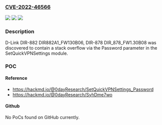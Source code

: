### [CVE-2022-46566](https://cve.mitre.org/cgi-bin/cvename.cgi?name=CVE-2022-46566)
![](https://img.shields.io/static/v1?label=Product&message=n%2Fa&color=blue)
![](https://img.shields.io/static/v1?label=Version&message=n%2Fa&color=blue)
![](https://img.shields.io/static/v1?label=Vulnerability&message=n%2Fa&color=brighgreen)

### Description

D-Link DIR-882 DIR882A1_FW130B06, DIR-878 DIR_878_FW1.30B08 was discovered to contain a stack overflow via the Password parameter in the SetQuickVPNSettings module.

### POC

#### Reference
- https://hackmd.io/@0dayResearch/SetQuickVPNSettings_Password
- https://hackmd.io/@0dayResearch/SyhDme7wo

#### Github
No PoCs found on GitHub currently.

